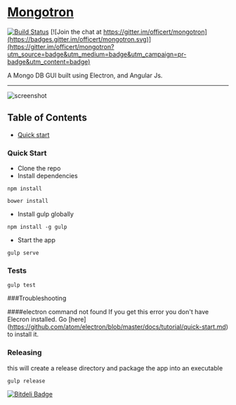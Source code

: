 # <a href="http://mongotron.io/" target="_blank">Mongotron</a>

[![Build Status](https://travis-ci.org/officert/mongotron.svg?branch=master)](https://travis-ci.org/officert/mongotron)
[![Join the chat at https://gitter.im/officert/mongotron](https://badges.gitter.im/officert/mongotron.svg)](https://gitter.im/officert/mongotron?utm_source=badge&utm_medium=badge&utm_campaign=pr-badge&utm_content=badge)

A Mongo DB GUI built using Electron, and Angular Js.

---

![screenshot](https://github.com/officert/mongotron/blob/master/docs/images/screenshot.png)

## Table of Contents

* [Quick start](#quick-start)

### Quick Start

* Clone the repo
* Install dependencies

```shell
npm install
```
```shell
bower install
```

* Install gulp globally

```shell
npm install -g gulp
```

* Start the app

```shell
gulp serve
```

### Tests
```shell
gulp test
```

###Troubleshooting

####electron command not found
If you get this error you don't have Elecron installed. Go [here] (https://github.com/atom/electron/blob/master/docs/tutorial/quick-start.md) to install it.

### Releasing
this will create a release directory and package the app into an executable
```shell
gulp release
```



[![Bitdeli Badge](https://d2weczhvl823v0.cloudfront.net/officert/mongotron/trend.png)](https://bitdeli.com/free "Bitdeli Badge")

